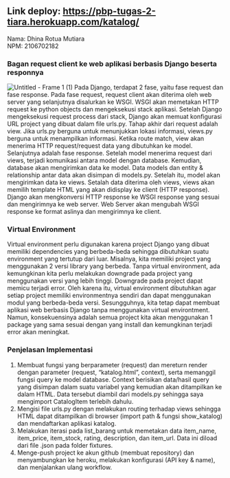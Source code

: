 ## Link deploy: https://pbp-tugas-2-tiara.herokuapp.com/katalog/
Nama: Dhina Rotua Mutiara
<br />NPM: 2106702182

### Bagan request client ke web aplikasi berbasis Django beserta responnya
![Untitled - Frame 1 (1)](https://user-images.githubusercontent.com/100504894/190307069-0072fb7d-4c65-457e-b0be-5ad18298420c.jpg)
Pada Django, terdapat 2 fase, yaitu fase request dan fase response. Pada fase request, request client akan diterima oleh web server yang selanjutnya disalurkan ke WSGI. WSGI akan memetakan HTTP request ke python objects dan mengeksekusi stack aplikasi. Setelah Django mengeksekusi request process dari stack, Django akan memuat konfigurasi URL project yang dibuat dalam file urls.py. Tahap akhir dari request adalah view. Jika urls.py berguna untuk menunjukkan lokasi informasi, views.py berguna untuk menampilkan informasi. Ketika route match, view akan menerima HTTP request/request data yang dibutuhkan ke model.
Selanjutnya adalah fase response. Setelah model menerima request dari views, terjadi komunikasi antara model dengan database. Kemudian, database akan mengirimkan data ke model. Data models dan entity & relationship antar data akan disimpan di models.py. Setelah itu, model akan mengirimkan data ke views. Setalah data diterima oleh views, views akan memilih template HTML yang akan didisplay ke client (HTTP response). Django akan mengkonversi HTTP response ke WSGI response yang sesuai dan mengirimnya ke web server. Web Server akan mengubah WSGI response ke format aslinya dan mengirimnya ke client.

### Virtual Environment
Virtual environment perlu digunakan karena project Django yang dibuat memiliki dependencies yang berbeda-beda sehingga dibutuhkan suatu environment yang tertutup dari luar. Misalnya, kita memiliki project yang menggunakan 2 versi library yang berbeda. Tanpa virtual environment, ada kemungkinan kita perlu melakukan downgrade pada project yang menggunakan versi yang lebih tinggi. Downgrade pada project dapat memicu terjadi error. Oleh karena itu, virtual environment dibutuhkan agar setiap project memiliki environmentnya sendiri dan dapat menggunakan modul yang berbeda-beda versi. Sesungguhnya, kita tetap dapat membuat aplikasi web berbasis Django tanpa menggunakan virtual environtment. Namun, konsekuensinya adalah semua project kita akan menggunakan 1 package yang sama sesuai dengan yang install dan kemungkinan terjadi error akan meningkat.

### Penjelasan Implementasi
1. Membuat fungsi yang berparameter (request) dan mereturn render dengan parameter (request, “katalog.html”, context), serta memanggil fungsi query ke model database. Context berisikan data/hasil query yang disimpan dalam suatu variabel yang kemudian akan ditampilkan ke dalam HTML. Data tersebut diambil dari models.py sehingga saya mengimport CatalogItem terlebih dahulu.
2. Mengisi file urls.py dengan melakukan routing terhadap views sehingga HTML dapat ditampilkan di browser (import path & fungsi show_katalog) dan mendaftarkan aplikasi katalog.
3. Melakukan iterasi pada list_barang untuk memetakan data item_name, item_price, item_stock, rating, description, dan item_url. Data ini diload dari file .json pada folder fixtures.
4. Menge-push project ke akun github (membuat repository) dan menyambungkan ke heroku, melakukan konfigurasi (API key & name), dan menjalankan ulang workflow.
